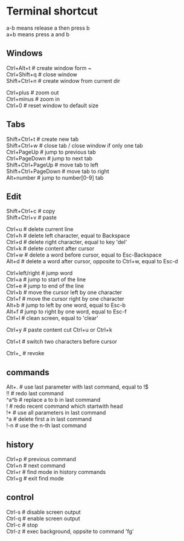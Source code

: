 # Terminal shortcut
a-b means release a then press b  
a+b means press a and b


## Windows
Ctrl+Alt+t	# create window form ~  
Ctrl+Shift+q	# close window  
Shift+Ctrl+n	# create window from current dir   

Ctrl+plus	# zoom out  
Ctrl+minus	# zoom in  
Ctrl+0		# reset window to default size  


## Tabs
Shift+Ctrl+t	# create new tab  
Shift+Ctrl+w	# close tab / close window if only one tab  
Ctrl+PageUp	# jump to previous tab  
Ctrl+PageDown	# jump to next tab  
Shift+Ctrl+PageUp	# move tab to left  
Shift+Ctrl+PageDown	# move tab to right  
Alt+number	# jump to number[0-9] tab  


## Edit
Shift+Ctrl+c	# copy  
Shift+Ctrl+v	# paste  

Ctrl+u		# delete current line  
Ctrl+h		# delete left character, equal to Backspace  
Ctrl+d		# delete right character, equal to key 'del'  
Ctrl+k		# delete content after cursor  
Ctrl+w		# delete a word before cursor, equal to Esc-Backspace  
Alt+d		# delete a word after cursor, opposite to Ctrl+w, equal to Esc-d  

Ctrl+left/right # jump word  
Ctrl+a		# jump to start of the line  
Ctrl+e		# jump to end of the line  
Ctrl+b		# move the cursor left by one character   
Ctrl+f		# move the cursor right by one character   
Alt+b		# jump to left by one word, equal to Esc-b  
Alt+f		# jump to right by one word, equal to Esc-f   
Ctrl+l		# clean screen, equal to 'clear'  

Ctrl+y		# paste content cut Ctrl+u or Ctrl+k  

Ctrl+t		# switch two characters before cursor  

Ctrl+_		# revoke    


## commands
Alt+.		# use last parameter with last command, equal to !$  
!!		# redo last command  
^a^b		# replace a to b in last command  
!<head>		# redo recent command which startwith head  
!*		# use all parameters in last command  
^a		# delete first a in last command  
!-n		# use the n-th last command  


## history
Ctrl+p		# previous command  
Ctrl+n		# next command  
Ctrl+r		# find mode in history commands  
Ctrl+g		# exit find mode  


## control
Ctrl-s		# disable screen output  
Ctrl-q		# enable screen output  
Ctrl-c		# stop  
Ctrl-z		# exec background, oppsite to command 'fg'  
